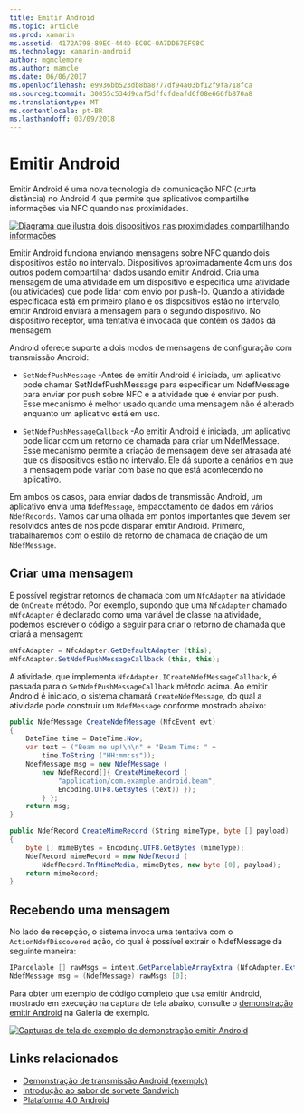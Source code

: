 ```yaml
---
title: Emitir Android
ms.topic: article
ms.prod: xamarin
ms.assetid: 4172A798-89EC-444D-BC0C-0A7DD67EF98C
ms.technology: xamarin-android
author: mgmclemore
ms.author: mamcle
ms.date: 06/06/2017
ms.openlocfilehash: e9936bb523db8ba8777df94a03bf12f9fa718fca
ms.sourcegitcommit: 30055c534d9caf5dffcfdeafd6f08e666fb870a8
ms.translationtype: MT
ms.contentlocale: pt-BR
ms.lasthandoff: 03/09/2018
---
```

# <a name="android-beam"></a>Emitir Android

Emitir Android é uma nova tecnologia de comunicação NFC (curta distância) no Android 4 que permite que aplicativos compartilhe informações via NFC quando nas proximidades.

[![Diagrama que ilustra dois dispositivos nas proximidades compartilhando informações](android-beam-images/androidbeam.png)](android-beam-images/androidbeam.png#lightbox)

Emitir Android funciona enviando mensagens sobre NFC quando dois dispositivos estão no intervalo. Dispositivos aproximadamente 4cm uns dos outros podem compartilhar dados usando emitir Android. Cria uma mensagem de uma atividade em um dispositivo e especifica uma atividade (ou atividades) que pode lidar com envio por push-lo. Quando a atividade especificada está em primeiro plano e os dispositivos estão no intervalo, emitir Android enviará a mensagem para o segundo dispositivo. No dispositivo receptor, uma tentativa é invocada que contém os dados da mensagem.

Android oferece suporte a dois modos de mensagens de configuração com transmissão Android:

-   `SetNdefPushMessage` -Antes de emitir Android é iniciada, um aplicativo pode chamar SetNdefPushMessage para especificar um NdefMessage para enviar por push sobre NFC e a atividade que é enviar por push. Esse mecanismo é melhor usado quando uma mensagem não é alterado enquanto um aplicativo está em uso.

-   `SetNdefPushMessageCallback` -Ao emitir Android é iniciada, um aplicativo pode lidar com um retorno de chamada para criar um NdefMessage. Esse mecanismo permite a criação de mensagem deve ser atrasada até que os dispositivos estão no intervalo. Ele dá suporte a cenários em que a mensagem pode variar com base no que está acontecendo no aplicativo.


Em ambos os casos, para enviar dados de transmissão Android, um aplicativo envia uma `NdefMessage`, empacotamento de dados em vários `NdefRecords`. Vamos dar uma olhada em pontos importantes que devem ser resolvidos antes de nós pode disparar emitir Android. Primeiro, trabalharemos com o estilo de retorno de chamada de criação de um `NdefMessage`.


## <a name="creating-a-message"></a>Criar uma mensagem

É possível registrar retornos de chamada com um `NfcAdapter` na atividade de `OnCreate` método. Por exemplo, supondo que uma `NfcAdapter` chamado `mNfcAdapter` é declarado como uma variável de classe na atividade, podemos escrever o código a seguir para criar o retorno de chamada que criará a mensagem:

```csharp
mNfcAdapter = NfcAdapter.GetDefaultAdapter (this);
mNfcAdapter.SetNdefPushMessageCallback (this, this);
```

A atividade, que implementa `NfcAdapter.ICreateNdefMessageCallback`, é passada para o `SetNdefPushMessageCallback` método acima. Ao emitir Android é iniciado, o sistema chamará `CreateNdefMessage`, do qual a atividade pode construir um `NdefMessage` conforme mostrado abaixo:

```csharp
public NdefMessage CreateNdefMessage (NfcEvent evt)
{
    DateTime time = DateTime.Now;
    var text = ("Beam me up!\n\n" + "Beam Time: " +
        time.ToString ("HH:mm:ss"));
    NdefMessage msg = new NdefMessage (
        new NdefRecord[]{ CreateMimeRecord (
            "application/com.example.android.beam",
            Encoding.UTF8.GetBytes (text)) });
        } };
    return msg;
}

public NdefRecord CreateMimeRecord (String mimeType, byte [] payload)
{
    byte [] mimeBytes = Encoding.UTF8.GetBytes (mimeType);
    NdefRecord mimeRecord = new NdefRecord (
        NdefRecord.TnfMimeMedia, mimeBytes, new byte [0], payload);
    return mimeRecord;
}
```


## <a name="receiving-a-message"></a>Recebendo uma mensagem

No lado de recepção, o sistema invoca uma tentativa com o `ActionNdefDiscovered` ação, do qual é possível extrair o NdefMessage da seguinte maneira:

```csharp
IParcelable [] rawMsgs = intent.GetParcelableArrayExtra (NfcAdapter.ExtraNdefMessages);
NdefMessage msg = (NdefMessage) rawMsgs [0];
```

Para obter um exemplo de código completo que usa emitir Android, mostrado em execução na captura de tela abaixo, consulte o [demonstração emitir Android](https://developer.xamarin.com/samples/monodroid/AndroidBeamDemo/) na Galeria de exemplo.

[![Capturas de tela de exemplo de demonstração emitir Android](android-beam-images/24.png)](android-beam-images/24.png#lightbox)



## <a name="related-links"></a>Links relacionados

- [Demonstração de transmissão Android (exemplo)](https://developer.xamarin.com/samples/monodroid/AndroidBeamDemo/)
- [Introdução ao sabor de sorvete Sandwich](http://www.android.com/about/ice-cream-sandwich/)
- [Plataforma 4.0 Android](http://developer.android.com/sdk/android-4.0.html)
